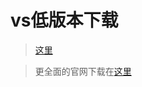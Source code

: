 # vs低版本下载
>[这里](https://blog.csdn.net/StudyOgre/article/details/100705858) 

>更全面的官网下载在[这里](https://my.visualstudio.com/Downloads?q=visual%20studio%202013)